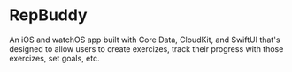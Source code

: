 # RepBuddy
An iOS and watchOS app built with Core Data, CloudKit, and SwiftUI that's designed to allow users to create exercizes, track their progress with those exercizes, set goals, etc.
